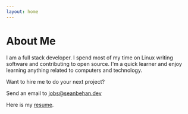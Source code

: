 ```yaml
---
layout: home
---
```

# About Me

I am a full stack developer. I spend most of my time on Linux writing software
and contributing to open source. I'm a quick learner and enjoy learning
anything related to computers and technology.

Want to hire me to do your next project?

Send an email to <jobs@seanbehan.dev>

Here is my [resume](https://gitlab.com/seanbehan/resume/raw/master/resume.pdf).
